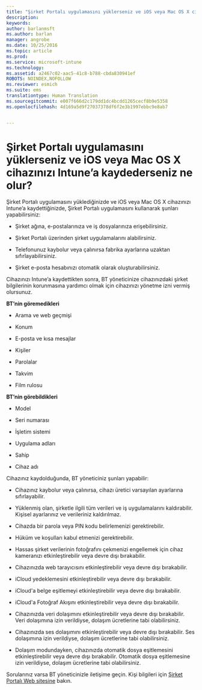```yaml
---
title: "Şirket Portalı uygulamasını yüklerseniz ve iOS veya Mac OS X cihazınızı Intune’a kaydederseniz ne olur? | Microsoft Intune"
description: 
keywords: 
author: barlanmsft
ms.author: barlan
manager: angrobe
ms.date: 10/25/2016
ms.topic: article
ms.prod: 
ms.service: microsoft-intune
ms.technology: 
ms.assetid: a2467c02-aac5-41c8-b788-cbda830941ef
ROBOTS: NOINDEX,NOFOLLOW
ms.reviewer: esmich
ms.suite: ems
translationtype: Human Translation
ms.sourcegitcommit: e007f666d2c179dd1dc4bcdd1265cecf8b9e5358
ms.openlocfilehash: 4d169a5d9f27037378df6f2e3b1997ebbc9e8ab7


---
```



# <a name="what-happens-if-you-install-the-company-portal-app-and-enroll-your-ios-or-macos-device-in-intune"></a>Şirket Portalı uygulamasını yüklerseniz ve iOS veya Mac OS X cihazınızı Intune’a kaydederseniz ne olur?

Şirket Portalı uygulamasını yüklediğinizde ve iOS veya Mac OS X cihazınızı Intune’a kaydettiğinizde, Şirket Portalı uygulamasını kullanarak şunları yapabilirsiniz:

-   Şirket ağına, e-postalarınıza ve iş dosyalarınıza erişebilirsiniz.

-   Şirket Portalı üzerinden şirket uygulamalarını alabilirsiniz.

-   Telefonunuz kaybolur veya çalınırsa fabrika ayarlarına uzaktan sıfırlayabilirsiniz.

-   Şirket e-posta hesabınızı otomatik olarak oluşturabilirsiniz.

Cihazınızı Intune’a kaydettikten sonra, BT yöneticinize cihazınızdaki şirket bilgilerinin korunmasına yardımcı olmak için cihazınızı yönetme izni vermiş olursunuz.

**BT’nin göremedikleri**

-   Arama ve web geçmişi

-   Konum

-   E-posta ve kısa mesajlar

-   Kişiler

-   Parolalar

-   Takvim

-   Film rulosu

**BT’nin görebildikleri**

-   Model

-   Seri numarası

-   İşletim sistemi

-   Uygulama adları

-   Sahip

-   Cihaz adı

Cihazınız kaydolduğunda, BT yöneticiniz şunları yapabilir:

-   Cihazınız kaybolur veya çalınırsa, cihazı üretici varsayılan ayarlarına sıfırlayabilir.

-   Yüklenmiş olan, şirketle ilgili tüm verileri ve iş uygulamalarını kaldırabilir. Kişisel ayarlarınız ve verileriniz kaldırılmaz.

-   Cihazda bir parola veya PIN kodu belirlemenizi gerektirebilir.

-   Hüküm ve koşulları kabul etmenizi gerektirebilir.

-   Hassas şirket verilerinin fotoğrafını çekmenizi engellemek için cihaz kameranızı etkinleştirebilir veya devre dışı bırakabilir.

-   Cihazınızda web tarayıcısını etkinleştirebilir veya devre dışı bırakabilir.

-   iCloud yedeklemesini etkinleştirebilir veya devre dışı bırakabilir.

-   iCloud'a belge eşitlemeyi etkinleştirebilir veya devre dışı bırakabilir.

-   iCloud'a Fotoğraf Akışını etkinleştirebilir veya devre dışı bırakabilir.

-   Cihazınızda veri dolaşımını etkinleştirebilir veya devre dışı bırakabilir. Veri dolaşımına izin verildiyse, dolaşım ücretlerine tabi olabilirsiniz.

-   Cihazınızda ses dolaşımını etkinleştirebilir veya devre dışı bırakabilir. Ses dolaşımına izin verildiyse, dolaşım ücretlerine tabi olabilirsiniz.

-   Dolaşım modundayken, cihazınızda otomatik dosya eşitlemesini etkinleştirebilir veya devre dışı bırakabilir. Otomatik dosya eşitlemesine izin verildiyse, dolaşım ücretlerine tabi olabilirsiniz.

Sorularınız varsa BT yöneticinizle iletişime geçin. Kişi bilgileri için [Şirket Portalı Web sitesine](http://portal.manage.microsoft.com) bakın.



<!--HONumber=Dec16_HO1-->


